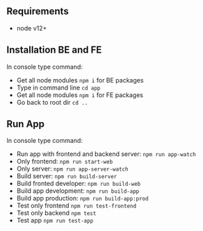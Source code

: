 ## Requirements
* node v12+

## Installation BE and FE
In console type command:
* Get all node modules `npm i` for BE packages
* Type in command line `cd app` 
* Get all node modules `npm i` for FE packages
* Go back to root dir `cd ..`

## Run App
In console type command:
* Run app with frontend and backend server: `npm run app-watch`
* Only frontend: `npm run start-web`
* Only server: `npm run app-server-watch`
* Build server: `npm run build-server`
* Build fronted developer: `npm run build-web`
* Build app development: `npm run build-app`
* Build app production: `npm run build-app:prod`
* Test only frontend `npm run test-frontend`
* Test only backend `npm test`
* Test app `npm run test-app`
